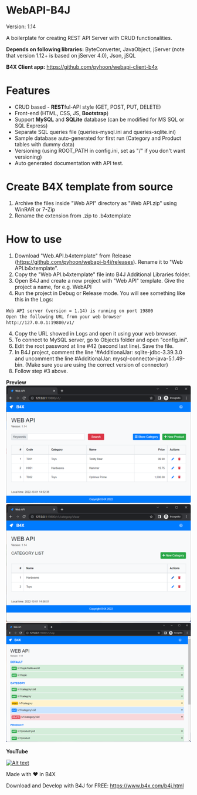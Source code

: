 # WebAPI-B4J
Version: 1.14

A boilerplate for creating REST API Server with CRUD functionalities.

**Depends on following libraries:** ByteConverter, JavaObject, jServer (note that version 1.12+ is based on jServer 4.0), Json, jSQL

**B4X Client app:** https://github.com/pyhoon/webapi-client-b4x

# Features
- CRUD based - **REST**ful-API style (GET, POST, PUT, DELETE)
- Front-end (HTML, CSS, JS, **Bootstrap**)
- Support **MySQL** and **SQLite** database (can be modified for MS SQL or SQL Express)
- Separate SQL queries file (queries-mysql.ini and queries-sqlite.ini)
- Sample database auto-generated for first run (Category and Product tables with dummy data)
- Versioning (using ROOT_PATH in config.ini, set as "/" if you don't want versioning)
- Auto generated documentation with API test.

# Create B4X template from source
1. Archive the files inside "Web API" directory as "Web API.zip" using WinRAR or 7-Zip
2. Rename the extension from .zip to .b4xtemplate

# How to use
1. Download "Web.API.b4xtemplate" from Release (https://github.com/pyhoon/webapi-b4j/releases). Rename it to "Web API.b4xtemplate".
2. Copy the "Web API.b4xtemplate" file into B4J Additional Libraries folder.
3. Open B4J and create a new project with "Web API" template. Give the project a name, for e.g. WebAPI
4. Run the project in Debug or Release mode. You will see something like this in the Logs:
```
Web API server (version = 1.14) is running on port 19800
Open the following URL from your web browser
http://127.0.0.1:19800/v1/
```
4. Copy the URL showed in Logs and open it using your web browser.
5. To connect to MySQL server, go to Objects folder and open "config.ini".
6. Edit the root password at line #42 (second last line). Save the file.
7. In B4J project, comment the line '#AdditionalJar: sqlite-jdbc-3.39.3.0 and uncomment the line #AdditionalJar: mysql-connector-java-5.1.49-bin. (Make sure you are using the correct version of connector)
8. Follow step #3 above.

**Preview**
<img src="https://github.com/pyhoon/webapi-b4j/raw/main/Preview/web-api-01.png" title="Homepage" />
<img src="https://github.com/pyhoon/webapi-b4j/raw/main/Preview/web-api-02.png" title="Category" />
<img src="https://github.com/pyhoon/webapi-b4j/raw/main/Preview/web-api-03.png" title="Documentation" />

**YouTube**

[![Alt text](https://img.youtube.com/vi/umSSfja5Dzg/0.jpg)](https://youtu.be/umSSfja5Dzg)

Made with ❤ in B4X

Download and Develop with B4J for FREE: https://www.b4x.com/b4j.html
